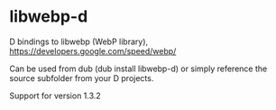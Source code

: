 libwebp-d
=======

D bindings to libwebp (WebP library), https://developers.google.com/speed/webp/

Can be used from dub (dub install libwebp-d) or simply reference the source subfolder from your D projects.

Support for version 1.3.2